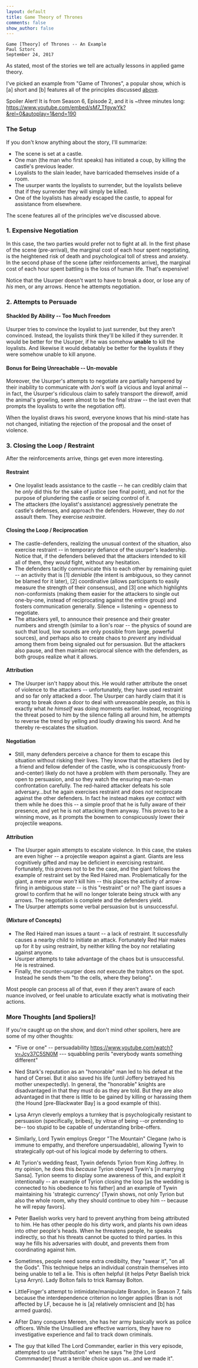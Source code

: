 ```yaml
---
layout: default
title: Game Theory of Thrones
comments: false
show_author: false
---
```


    Game [Theory] of Thrones -- An Example
	Paul Sztorc
	September 24, 2017


As stated, most of the stories we tell are actually lessons in applied game theory.

I've picked an example from "Game of Thrones", a popular show, which is [a] short and [b] features all of the principles discussed [above](http://www.truthcoin.info/blog/game-theory-intro/).

Spoiler Alert! It is from Season 6, Episode 2, and it is ~three minutes long: https://www.youtube.com/embed/sM7_TfgywYk?&rel=0&autoplay=1&end=190


### The Setup

If you don't know anything about the story, I'll summarize:

* The scene is set at a castle.
* One man (the man who first speaks) has initiated a coup, by killing the castle's previous leader.
* Loyalists to the slain leader, have barricaded themselves inside of a room.
* The usurper wants the loyalists to surrender, but the loyalists believe that if they surrender they will simply be killed.
* One of the loyalists has already escaped the castle, to appeal for assistance from elsewhere.

The scene features all of the principles we've discussed above.

### 1. Expensive Negotiation

In this case, the two parties would prefer not to fight at all. In the first phase of the scene (pre-arrival), the marginal cost of each hour spent negotiating, is the heightened risk of death and psychological toll of stress and anxiety. In the second phase of the scene (after reinforcements arrive), the marginal cost of each hour spent battling is the loss of human life. That's expensive!

Notice that the Usurper doesn't want to have to break a door, or lose any of *his* men, or any arrows. Hence he attempts negotiation.

### 2. Attempts to Persuade 

#### Shackled By Ability -- Too Much Freedom

Usurper tries to convince the loyalist to just surrender, but they aren't convinced. Instead, the loyalists think they'll be killed if they surrender. It would be better for the Usurper, if he was somehow **unable** to kill the loyalists. And likewise it would debatably be better for the loyalists if they were somehow unable to kill anyone.

#### Bonus for Being Unreachable -- Un-movable

Moreover, the Usurper's attempts to negotiate are partially hampered by their inability to communicate with Jon's wolf (a vicious and loyal animal -- in fact, the Usurper's ridiculous claim to safely transport the direwolf, amid the animal's growling, seem almost to be the final straw -- the last even that prompts the loyalists to write the negotiation off).

When the loyalist draws his sword, everyone knows that his mind-state has not changed, initiating the rejection of the proposal and the onset of violence.

### 3. Closing the Loop / Restraint

After the reinforcements arrive, things get even more interesting.

#### Restraint

* One loyalist leads assistance to the castle -- he can credibly claim that he *only* did this for the sake of justice (see final point), and not for the purpose of plundering the castle or seizing control of it.
* The attackers (the loyalist's assistance) aggressively penetrate the castle's defenses, and approach the defenders. However, they do *not* assault them. They exercise *restraint*.

#### Closing the Loop / Reciprocation 

* The castle-defenders, realizing the unusual context of the situation, also exercise restraint -- in temporary defiance of the usurper's leadership. Notice that, if the defenders believed that the attackers intended to kill all of them, they *would* fight, without any hesitation.
* The defenders tacitly communicate this to each other by remaining quiet -- an activity that is [1] *deniable* (the intent is ambiguous, so they cannot be blamed for it later), [2] coordinative (allows participants to easily measure the strength of their consensus), and [3] one which highlights non-conformists (making them easier for the attackers to single out one-by-one, instead of reciprocating against the entire group) and fosters communication generally. Silence = listening = openness to negotiate. 
* The attackers yell, to announce their presence and their greater numbers and strength (similar to a lion's roar -- the physics of sound are such that loud, low sounds are only possible from large, powerful sources), and perhaps also to create chaos to *prevent* any individual among them from being signaled out for persuasion. But the attackers also pause, and then maintain reciprocal silence with the defenders, as both groups realize what it allows.

#### Attribution

* The Usurper isn't happy about this. He would rather attribute the onset of violence to the attackers -- unfortunately, they have used restraint and so far only attacked a door. The Usurper can hardly claim that it is wrong to break down a door to deal with unreasonable people, as this is exactly what *he himself* was doing moments earlier. Instead, recognizing the threat posed to him by the silence falling all around him, he attempts to reverse the trend by yelling and loudly drawing his sword. And he thereby re-escalates the situation.

#### Negotiation

* Still, many defenders perceive a chance for them to escape this situation without risking their lives. They know that the attackers (led by a friend and fellow defender of the castle, who is conspicuously front-and-center) likely do not have a problem with *them* personally. They are open to persuasion, and so they watch the ensuring man-to-man confrontation carefully. The red-haired attacker defeats his sole adversary...but he again exercises restraint and does *not* reciprocate against the other defenders. In fact he instead makes *eye contact* with them while he does this -- a simple proof that he is fully aware of their presence, and yet he is not attacking them anyway. This proves to be a winning move, as it prompts the bowmen to conspicuously lower their projectile weapons.

#### Attribution

* The Usurper again attempts to escalate violence. In this case, the stakes are even higher -- a projectile weapon against a giant. Giants are less cognitively gifted and may be deficient in exercising restraint. Fortunately, this proves not to be the case, and the giant follows the example of restraint set by the Red Haired man. Problematically for the giant, a mere arrow *won't* kill him -- this places the activity of arrow-firing in ambiguous state -- is this "restraint" or no? The giant issues a growl to confirm that he will no longer tolerate being struck with any arrows. The negotiation is complete and the defenders yield.
* The Usurper attempts some verbal persuasion but is unsuccessful.

#### (Mixture of Concepts)

* The Red Haired man issues a taunt -- a lack of restraint. It successfully causes a nearby child to initiate an attack. Fortunately Red Hair makes up for it by using restraint, by neither killing the boy nor retaliating against anyone.
* Usurper attempts to take advantage of the chaos but is unsuccessful. He is restrained.
* Finally, the counter-usurper does *not* execute the traitors on the spot. Instead he sends them "to the cells, where they belong". 




Most people can process all of that, even if they aren't aware of each nuance involved, or feel unable to articulate exactly what is motivating their actions.


### More Thoughts [and Spoliers]!

If you're caught up on the show, and don't mind other spoilers, here are some of my other thoughts:

* "Five or one" -- persuadability https://www.youtube.com/watch?v=Jcy37C5SN0M  --- squabbling  perils "everybody wants something different"
* Ned Stark's reputation as an "honorable" man led to his defeat at the hand of Cersei. But it also saved his life (until Joffery betrayed his mother unexpectedly). In general, the "honorable" knights are disadvantaged in that they must do as they are told. But they are also advantaged in that there is little to be gained by killing or harassing them (the Hound [pre-Blackwater Bay] is a good example of this).
* Lysa Arryn cleverly employs a turnkey that is psychologically resistant to persuasion (specifically, bribes), by vitrue of being --or pretending to be-- too stupid to be capable of understanding bribe-offers.
* Similarly, Lord Tywin employs Gregor "The Mountain" Clegane (who is immune to empathy, and therefore unpersuadable), allowing Tywin to strategically opt-out of his logical mode by deferring to others.
* At Tyrion's wedding feast, Tywin defends Tyrion from King Joffrey. In my opinion, he does this *because* Tyrion obeyed Tywin's [in marrying Sansa]. Tyrion seems to display some awareness of this, and exploit it intentionally -- an example of Tyrion closing the loop [as the wedding is connected to his obedience to his father] and an example of Tywin maintaining his 'strategic currency' [Tywin shows, not only Tyrion but also the whole room, why they should continue to obey him -- because he will repay favors]. 
* Peter Baelish works very hard to prevent anything from being attributed to him. He has other people do his dirty work, and plants his own ideas into other people's heads. When he threatens people, he speaks indirectly, so that his threats cannot be quoted to third parties. In this way he fills his adversaries with doubt, and prevents them from coordinating against him.
* Sometimes, people need some extra credibilty, they "swear it", "on all the Gods". This technique helps an individual constrain themselves into being unable to tell a lie. This is often helpful (it helps Petyr Baelish trick Lysa Arryn). Lady Bolton fails to trick Ramsay Bolton.
* LittleFinger's attempt to intimidate/manipulate Brandon, in Season 7, fails because the interdependence criterion no longer applies (Bran is not affected by LF, because he is [a] relatively omniscient and [b] has armed guards).
* AFter Dany conquers Mereen, she has her army basically work as police officers. While the Unsullied are effective warriors, they have no investigative experience and fail to track down criminals.

* The guy that killed The Lord Commander, earlier in this very episode, attempted to use "attribution" when he says "he [the Lord Commmander] thrust a terrible choice upon us...and we made it".

